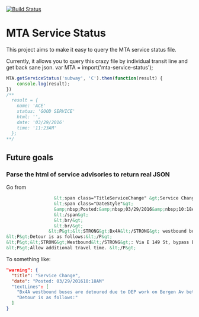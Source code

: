 [![Build Status](https://semaphoreci.com/api/v1/zamiang/node-mta-service-status/branches/master/badge.svg)](https://semaphoreci.com/zamiang/node-mta-service-status)

# MTA Service Status

This project aims to make it easy to query the MTA service status file.

Currently, it allows you to query this crazy file by individual transit line and get back sane json.
var MTA = import('mta-service-status');

``` javascript
MTA.getServiceStatus('subway', 'C').then(function(result) {
    console.log(result);
})
/**
  result = {
    name: 'ACE'
    status: 'GOOD SERVICE'
    html: '',
    date: '03/29/2016'
    time: '11:23AM'
  };
**/

```

## Future goals

### Parse the html of service advisories to return real JSON

Go from
``` html
                  &lt;span class="TitleServiceChange" &gt;Service Change&lt;/span&gt;
                  &lt;span class="DateStyle"&gt;
                  &amp;nbsp;Posted:&amp;nbsp;03/29/2016&amp;nbsp;10:18AM
                  &lt;/span&gt;
                  &lt;br/&gt;
                  &lt;br/&gt;
                &lt;P&gt;&lt;STRONG&gt;Bx4A&lt;/STRONG&gt; westbound buses are detoured due to DEP work on Bergen Av between Westchester Av and E 149 St. &lt;/P&gt;
&lt;P&gt;Detour is as follows:&lt;/P&gt;
&lt;P&gt;&lt;STRONG&gt;Westbound&lt;/STRONG&gt;: Via E 149 St, bypass Bergen Av, right on Third Av, right on Westchester Av, take stand at far side of Bergen Av and terminate. &lt;/P&gt;
&lt;P&gt;Allow additional travel time. &lt;/P&gt;
```

To something like:
``` json
"warning": {
  "title": "Service Change",
  "date": "Posted: 03/29/201610:18AM"
  "textLines": [
    "Bx4A westbound buses are detoured due to DEP work on Bergen Av between Westchester Av and E 149 St.",
    "Detour is as follows:"
  ]
}
```
